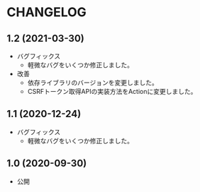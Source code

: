 # CHANGELOG

## 1.2 (2021-03-30)

- バグフィックス
  - 軽微なバグをいくつか修正しました。
- 改善
  - 依存ライブラリのバージョンを変更しました。
  - CSRFトークン取得APIの実装方法をActionに変更しました。

## 1.1 (2020-12-24)

- バグフィックス
  - 軽微なバグをいくつか修正しました。

## 1.0 (2020-09-30)

- 公開